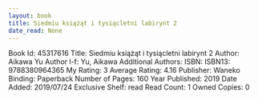```yaml
---
layout: book
title: Siedmiu książąt i tysiącletni labirynt 2
date_read: None
---
```


Book Id: 45317616
Title: Siedmiu książąt i tysiącletni labirynt 2
Author: Aikawa Yu
Author l-f: Yu, Aikawa
Additional Authors: 
ISBN: 
ISBN13: 9788380964365
My Rating: 3
Average Rating: 4.16
Publisher: Waneko
Binding: Paperback
Number of Pages: 160
Year Published: 2019
Date Added: 2019/07/24
Exclusive Shelf: read
Read Count: 1
Owned Copies: 0

